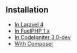 ## Installation

* [In Laravel 4](/sentry-2/installation/laravel-4)
* [In FuelPHP 1.x](/sentry-2/installation/fuelphp-1)
* [In CodeIgniter 3.0-dev](/sentry-2/installation/codeigniter-3)
* [With Composer](/sentry-2/installation/composer)
